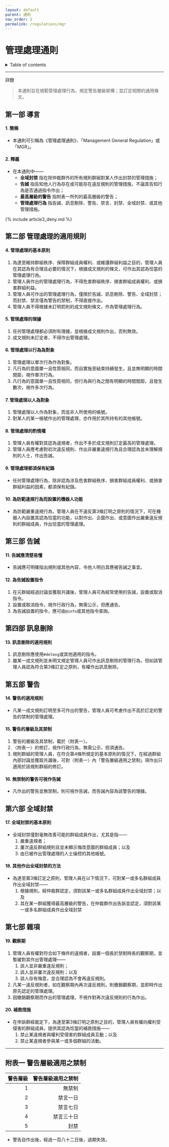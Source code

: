 ```yaml
---
layout: default
parent: 通則
nav_order: 2
permalink: /regulations/mgr
---
```


# 管理處理通則

<details close markdown="block">
  <summary>
    Table of contents
  </summary>
  {: .text-delta }
- TOC
{:toc}
</details>

---

詳題
> 本通則旨在規範管理處理行為，規定警告層級架構；並訂定相關的通用條文。

## 第一部 導言

#### 1. 簡稱

- 本通則可引稱為《管理處理通則》、「Management General Regulation」或「MGR」。

#### 2. 釋義

- 在本通則中——
  - **全域封禁** 指在除仲裁群外的所有規則群組對某人作出封禁的管理措施；
  - **告誡** 指告知他人行為存在或可能存在違反規則的管理措施，不論其告知行為是否通過指令作出；
  - **最高層級的警告** 指附表一所列的最高層級的警告；
  - **管理處理行為** 指告誡、訊息刪除、警告、禁言、封禁、全域封禁、或其他管理措施。

{% include article3_deny.md %}

## 第二部 管理處理的適用規則

#### 4. 管理處理的基本原則

1. 為達至維持群組秩序、保障群組成員權利、或維護群組利益之目的，管理人員在其認為有合理且必要的情況下，根據成文規則的條文，可作出其認為恰當的管理處理行為。
2. 管理人員作出的管理處理行為，不得危害群組秩序、損害群組成員權利、或損害群組利益。
3. 管理人員可作出的管理處理行為，僅限於告誡、訊息刪除、警告、全域封禁；而封禁、禁言僅為警告的禁制，不得直接作出。
4. 管理人員不得根據未訂明罰則的成文規則條文，作為管理處理行為。

#### 5. 管理處理的理據

1. 任何管理處理都必須附有理據，並根據成文規則作出，否則無效。
2. 成文規則未訂定者，不得作出管理處理。

#### 6. 管理處理以行為為對象

1. 管理處理以單次行為作為對象。
2. 凡行為的意圖單一且性質相同，而自實施至結束持續發生，且並無明顯的時間間距，視作單次行為。
3. 凡行為的意圖單一且性質相同，但行為與行為之間有明顯的時間間距，且發生數次，視作多次行為。

#### 7. 管理處理以人為對象

1. 管理處理以人作為對象，而並非人所使用的帳號。
2. 對某人的某一帳號作出的管理處理，亦作用於其所持有的其他帳號。

#### 8. 管理處理的酌情權

1. 管理人員有權對其認為違規者，作出不多於成文規則訂定最高的管理處理。
2. 管理人員應考慮對初次違反規則、作出非嚴重違規行為且合理認為並未理解規則的人士，作出告誡。

#### 9. 管理處理都須保有紀錄

- 任何管理處理行為，除非認為涉及危害群組秩序、損害群組成員權利、或損害群組利益的因素，都須保有紀錄。

#### 10. 為防範違規行為而設置的機器人功能

- 為防範嚴重違規行為，管理人員在不違反第3條訂明之原則的情況下，可在機器人內設置其認為恰當的功能，以對作出、企圖作出、或意圖作出嚴重違反規則的群組成員，作出恰當的管理處理。

## 第三部 告誡

#### 11. 告誡應清楚易懂

- 告誡應可明確指出規則或其他內容，令他人明白其應被告誡之事宜。

#### 12. 為告誡設置指令

1. 在元群組經過討論並獲取共識後，管理人員可為經常使用的告誡，設置或取消指令。
2. 設置或取消指令，視作行政行為，無需公示，但應通告。
3. 為告誡設置的指令，應可由`@info`或其他指令查詢。

## 第四部 訊息刪除

#### 13. 訊息刪除的適用規則

1. 訊息刪除應使用`#delmsg`或其他適用的指令。
2. 雖某一成文規則並未明文規定管理人員可作出訊息刪除的管理行為，但如該管理人員認為符合第3條訂定之原則，有權作出訊息刪除。

## 第五部 警告

#### 14. 警告的適用規則

- 凡某一成文規則訂明至多可作出的警告，管理人員可考慮作出不高於訂定的警告的禁制的管理處理。

#### 15. 警告的層級及其禁制

1. 警告的層級及其禁制，載於〈附表一〉。
2. 〈附表一〉的修訂，視作行政行為，無需公示，但須通告。
3. 規則群組的管理人員，在符合第4條所規定的基本原則的情況下，在經過群組內部討論並獲取共識後，可對〈附表一〉內「警告層級適用之禁制」項作出只適用於該規則群組的修訂。

#### 16. 無禁制的警告可視作告誡

- 凡作出的警告並無禁制，則可視作告誡，而告誡內容為該警告的理據。

## 第六部 全域封禁

#### 17. 全域封禁的基本原則

- 全域封禁僅對毫無改善可能的群組成員作出，尤其是指——
  1. 嚴重違規者；
  2. 屢次違反群組規則且並未顯示悔改意圖的群組成員；以及
  3. 由已被作出管理處理的人士操控的其他帳號。

#### 18. 其他作出全域封禁的方法

- 為達至第3條訂定之原則，管理人員在以下情況下，可對某一或多名群組成員作出全域封禁——
  1. 根據規則，經仲裁群認定，須對該某一或多名群組成員作出全域封禁；以及
  2. 其在某一群組獲得最高層級的警告，在仲裁群作出告訴並認定，須對該某一或多名群組成員作出全域封禁

## 第七部 雜項

#### 19. 觀察期

1. 管理人員有權對符合如下條件的違規者，設置一個長於禁制時長的觀察期，並暫緩對其作出管理處理——
    1. 該人並非嚴重違反規則；
    2. 該人並非屢次違反規則；以及
    3. 該人存有悔意，並合理認為不會再違反規則。
2. 凡某一違反規則者，如在觀察期內再次違反規則，則撤銷觀察期，並即時作出原先認定的管理處理。
3. 因撤銷觀察期而作出的管理處理，不視作對再次違反規則的行為作出。

#### 20. 補救措施

- 在申訴群經裁定下，為達至第3條訂明之原則之目的，管理人員有權向權利受侵害的群組成員，提供其認為恰當的補救措施——
  1. 禁止某違規者與權利受侵害的群組成員互動；以及
  2. 禁止某違規者參與某一或多個群組的活動。

---

## 附表一 警告層級適用之禁制

| 警告層級 | 警告層級適用之禁制 |
| ---: | ---: |
| 1   | 無禁制 |
| 2   | 禁言一日 |
| 3   | 禁言七日 |
| 4   | 禁言三十日 |
| 5   | 封禁 |

- 警告自作出後，經過一百八十二日後，過期失效。
